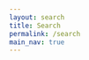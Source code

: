 ```yaml
---
layout: search
title: Search
permalink: /search
main_nav: true
---
```


<!-- Script pointing to jekyll-search.js -->
<script src="js/simple-jekyll-search.min.js" type="text/javascript"></script>